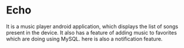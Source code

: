 # Echo
It is a music player android application, which displays the list of songs present in the device.
It also has a feature of adding music to favorites which are doing using MySQL. 
here is also a notification feature.

